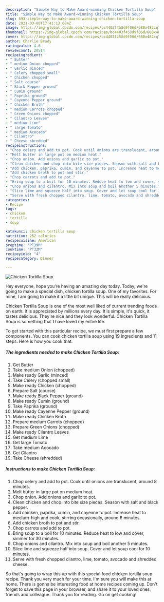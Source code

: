```yaml
---
description: "Simple Way to Make Award-winning Chicken Tortilla Soup"
title: "Simple Way to Make Award-winning Chicken Tortilla Soup"
slug: 693-simple-way-to-make-award-winning-chicken-tortilla-soup
date: 2021-03-08T17:41:13.684Z
image: https://img-global.cpcdn.com/recipes/bc4403f458d9f06d/680x482cq70/chicken-tortilla-soup-recipe-main-photo.jpg
thumbnail: https://img-global.cpcdn.com/recipes/bc4403f458d9f06d/680x482cq70/chicken-tortilla-soup-recipe-main-photo.jpg
cover: https://img-global.cpcdn.com/recipes/bc4403f458d9f06d/680x482cq70/chicken-tortilla-soup-recipe-main-photo.jpg
author: Charlie Brady
ratingvalue: 4.6
reviewcount: 20514
recipeingredient:
- " Butter"
- " medium Onion chopped"
- " Garlic minced"
- " Celery chopped small"
- " Chicken chopped"
- " Salt course"
- " Black Pepper ground"
- " Cumin ground"
- " Paprika ground"
- " Cayenne Pepper ground"
- " Chicken Broth"
- " medium Carrots chopped"
- " Green Onions chopped"
- " Cilantro Leaves"
- " medium Lime"
- " large Tomato"
- " medium Acocado"
- " Cilantro"
- " Cheese shredded"
recipeinstructions:
- "Chop celery and add to pot. Cook until onions are translucent, around 8 minutes."
- "Melt butter in large pot on medium heat."
- "Chop onion. Add onions and garlic to pot."
- "Clean chicken and chop into bite size pieces. Season with salt and black pepper."
- "Add chicken, paprika, cumin, and cayenne to pot. Increase heat to medium-high and cook, stirring occasionally, around 8 minutes."
- "Add chicken broth to pot and stir."
- "Chop carrots and add to pot."
- "Bring soup to a boil for 10 minutes. Reduce heat to low and cover, simmer for 30 minutes."
- "Chop onions and cilantro. Mix into soup and boil another 5 minutes."
- "Slice lime and squeeze half into soup. Cover and let soup cool for 10 minutes."
- "Serve with fresh chopped cilantro, lime, tomato, avocado and shredded cheese."
categories:
- Recipe
tags:
- chicken
- tortilla
- soup

katakunci: chicken tortilla soup 
nutrition: 252 calories
recipecuisine: American
preptime: "PT39M"
cooktime: "PT32M"
recipeyield: "4"
recipecategory: Dinner

---
```



![Chicken Tortilla Soup](https://img-global.cpcdn.com/recipes/bc4403f458d9f06d/680x482cq70/chicken-tortilla-soup-recipe-main-photo.jpg)

Hey everyone, hope you're having an amazing day today. Today, we're going to make a special dish, chicken tortilla soup. One of my favorites. For mine, I am going to make it a little bit unique. This will be really delicious.



Chicken Tortilla Soup is one of the most well liked of current trending foods on earth. It is appreciated by millions every day. It is simple, it's quick, it tastes delicious. They're nice and they look wonderful. Chicken Tortilla Soup is something that I have loved my entire life.


To get started with this particular recipe, we must first prepare a few components. You can cook chicken tortilla soup using 19 ingredients and 11 steps. Here is how you cook that.

<!--inarticleads1-->

##### The ingredients needed to make Chicken Tortilla Soup:

1. Get  Butter
1. Take  medium Onion (chopped)
1. Make ready  Garlic (minced)
1. Take  Celery (chopped small)
1. Make ready  Chicken (chopped)
1. Prepare  Salt (course)
1. Make ready  Black Pepper (ground)
1. Make ready  Cumin (ground)
1. Take  Paprika (ground)
1. Make ready  Cayenne Pepper (ground)
1. Make ready  Chicken Broth
1. Prepare  medium Carrots (chopped)
1. Prepare  Green Onions (chopped)
1. Make ready  Cilantro Leaves
1. Get  medium Lime
1. Get  large Tomato
1. Take  medium Acocado
1. Get  Cilantro
1. Take  Cheese (shredded)




<!--inarticleads2-->

##### Instructions to make Chicken Tortilla Soup:

1. Chop celery and add to pot. Cook until onions are translucent, around 8 minutes.
1. Melt butter in large pot on medium heat.
1. Chop onion. Add onions and garlic to pot.
1. Clean chicken and chop into bite size pieces. Season with salt and black pepper.
1. Add chicken, paprika, cumin, and cayenne to pot. Increase heat to medium-high and cook, stirring occasionally, around 8 minutes.
1. Add chicken broth to pot and stir.
1. Chop carrots and add to pot.
1. Bring soup to a boil for 10 minutes. Reduce heat to low and cover, simmer for 30 minutes.
1. Chop onions and cilantro. Mix into soup and boil another 5 minutes.
1. Slice lime and squeeze half into soup. Cover and let soup cool for 10 minutes.
1. Serve with fresh chopped cilantro, lime, tomato, avocado and shredded cheese.




So that's going to wrap this up with this special food chicken tortilla soup recipe. Thank you very much for your time. I'm sure you will make this at home. There is gonna be interesting food at home recipes coming up. Don't forget to save this page in your browser, and share it to your loved ones, friends and colleague. Thank you for reading. Go on get cooking!
